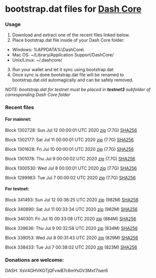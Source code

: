 # bootstrap.dat files for [Dash Core](https://github.com/dashpay/dash)

### Usage

1. Download and extract one of the recent files linked below.
2. Place bootstrap.dat file inside of your Dash Core folder:
 - Windows: %APPDATA%\DashCore\
 - Mac OS: ~/Library/Application Support/DashCore/
 - Unix/Linux: ~/.dashcore/
3. Run your wallet and let it sync using bootstrap.dat
4. Once sync is done bootstrap.dat file will be renamed to bootstrap.dat.old automagically and can be safely removed.

_NOTE: bootstrap.dat for testnet must be placed in **testnet3** subfolder of corresponding Dash Core folder_

### Recent files

#### For mainnet:

Block 1302728: Sun Jul 12 00:00:01 UTC 2020 [zip](https://dash-bootstrap.ams3.digitaloceanspaces.com/mainnet/2020-07-12/bootstrap.dat.zip) (7.7G) [SHA256](https://dash-bootstrap.ams3.digitaloceanspaces.com/mainnet/2020-07-12/sha256.txt)

Block 1302177: Sat Jul 11 00:00:01 UTC 2020 [zip](https://dash-bootstrap.ams3.digitaloceanspaces.com/mainnet/2020-07-11/bootstrap.dat.zip) (7.7G) [SHA256](https://dash-bootstrap.ams3.digitaloceanspaces.com/mainnet/2020-07-11/sha256.txt)

Block 1301628: Fri Jul 10 00:00:01 UTC 2020 [zip](https://dash-bootstrap.ams3.digitaloceanspaces.com/mainnet/2020-07-10/bootstrap.dat.zip) (7.7G) [SHA256](https://dash-bootstrap.ams3.digitaloceanspaces.com/mainnet/2020-07-10/sha256.txt)

Block 1301078: Thu Jul  9 00:00:02 UTC 2020 [zip](https://dash-bootstrap.ams3.digitaloceanspaces.com/mainnet/2020-07-09/bootstrap.dat.zip) (7.7G) [SHA256](https://dash-bootstrap.ams3.digitaloceanspaces.com/mainnet/2020-07-09/sha256.txt)

Block 1300530: Wed Jul  8 00:00:01 UTC 2020 [zip](https://dash-bootstrap.ams3.digitaloceanspaces.com/mainnet/2020-07-08/bootstrap.dat.zip) (7.7G) [SHA256](https://dash-bootstrap.ams3.digitaloceanspaces.com/mainnet/2020-07-08/sha256.txt)

Block 1299983: Tue Jul  7 00:00:02 UTC 2020 [zip](https://dash-bootstrap.ams3.digitaloceanspaces.com/mainnet/2020-07-07/bootstrap.dat.zip) (7.7G) [SHA256](https://dash-bootstrap.ams3.digitaloceanspaces.com/mainnet/2020-07-07/sha256.txt)


#### For testnet:

Block 341493: Sun Jul 12 00:36:25 UTC 2020 [zip](https://dash-bootstrap.ams3.digitaloceanspaces.com/testnet/2020-07-12/bootstrap.dat.zip) (982M) [SHA256](https://dash-bootstrap.ams3.digitaloceanspaces.com/testnet/2020-07-12/sha256.txt)

Block 340890: Sat Jul 11 00:33:34 UTC 2020 [zip](https://dash-bootstrap.ams3.digitaloceanspaces.com/testnet/2020-07-11/bootstrap.dat.zip) (982M) [SHA256](https://dash-bootstrap.ams3.digitaloceanspaces.com/testnet/2020-07-11/sha256.txt)

Block 340301: Fri Jul 10 00:33:08 UTC 2020 [zip](https://dash-bootstrap.ams3.digitaloceanspaces.com/testnet/2020-07-10/bootstrap.dat.zip) (884M) [SHA256](https://dash-bootstrap.ams3.digitaloceanspaces.com/testnet/2020-07-10/sha256.txt)

Block 339636: Thu Jul  9 00:32:58 UTC 2020 [zip](https://dash-bootstrap.ams3.digitaloceanspaces.com/testnet/2020-07-09/bootstrap.dat.zip) (834M) [SHA256](https://dash-bootstrap.ams3.digitaloceanspaces.com/testnet/2020-07-09/sha256.txt)

Block 339053: Wed Jul  8 00:31:43 UTC 2020 [zip](https://dash-bootstrap.ams3.digitaloceanspaces.com/testnet/2020-07-08/bootstrap.dat.zip) (829M) [SHA256](https://dash-bootstrap.ams3.digitaloceanspaces.com/testnet/2020-07-08/sha256.txt)

Block 338433: Tue Jul  7 00:38:02 UTC 2020 [zip](https://dash-bootstrap.ams3.digitaloceanspaces.com/testnet/2020-07-07/bootstrap.dat.zip) (823M) [SHA256](https://dash-bootstrap.ams3.digitaloceanspaces.com/testnet/2020-07-07/sha256.txt)


### Donations are welcome:

DASH: XsV4GHVKGTjQFvwB7c6mYsGV3Mxf7iser6
